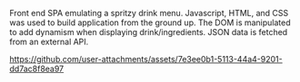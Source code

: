 Front end SPA emulating a spritzy drink menu. Javascript, HTML, and CSS was used to build application from the ground up. The DOM is manipulated to add dynamism when displaying drink/ingredients. JSON data is fetched from an external API.


https://github.com/user-attachments/assets/7e3ee0b1-5113-44a4-9201-dd7ac8f8ea97

